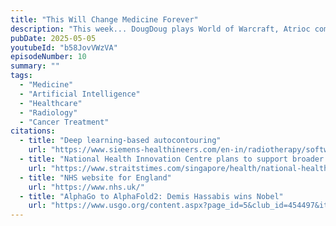 ```yaml
---
title: "This Will Change Medicine Forever"
description: "This week... DougDoug plays World of Warcraft, Atrioc compares his data, and Aiden laughs at a German name."
pubDate: 2025-05-05
youtubeId: "b58JovVWzVA"
episodeNumber: 10
summary: ""
tags:
  - "Medicine"
  - "Artificial Intelligence"
  - "Healthcare"
  - "Radiology"
  - "Cancer Treatment"
citations:
  - title: "Deep learning-based autocontouring"
    url: "https://www.siemens-healthineers.com/en-in/radiotherapy/software-solutions/autocontouring"
  - title: "National Health Innovation Centre plans to support broader projects as it turns 10"
    url: "https://www.straitstimes.com/singapore/health/national-health-innovation-centre-plans-to-support-broader-projects-as-it-turns-10"
  - title: "NHS website for England"
    url: "https://www.nhs.uk/"
  - title: "AlphaGo to AlphaFold2: Demis Hassabis wins Nobel"
    url: "https://www.usgo.org/content.aspx?page_id=5&club_id=454497&item_id=106671"
---
```


